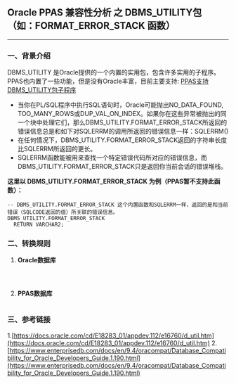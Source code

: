 ## Oracle PPAS 兼容性分析 之  DBMS_UTILITY包（如：FORMAT_ERROR_STACK 函数）
---

### 一、背景介绍
DBMS_UTILITY 是Oracle提供的一个内置的实用包，包含许多实用的子程序。PPAS也内置了一些功能，但是没有Oracle丰富，目前主要支持: [PPAS支持DBMS_UTILITY包子程序](https://www.enterprisedb.com/docs/en/9.4/oracompat/Database_Compatibility_for_Oracle_Developers_Guide.1.190.html)

+ 当你在PL/SQL程序中执行SQL语句时，Oracle可能抛出NO_DATA_FOUND, TOO_MANY_ROWS或DUP_VAL_ON_INDEX。如果你在这些异常被抛出的同一个块中处理它们，那么DBMS_UTILITY.FORMAT_ERROR_STACK所返回的错误信息总是和如下对SQLERRM的调用所返回的错误信息一样：SQLERRM()
+ 在任何情况下，DBMS_UTILITY.FORMAT_ERROR_STACK返回的字符串长度比SQLERRM所返回的更长。
+ SQLERRM函数能被用来查找一个特定错误代码所对应的错误信息，而DBMS_UTILITY.FORMAT_ERROR_STACK只是返回你当前会话的错误堆栈。

**这里以 DBMS_UTILITY.FORMAT_ERROR_STACK 为例（PPAS暂不支持此函数）：**
```
-- DBMS_UTILITY.FORMAT_ERROR_STACK 这个内置函数和SQLERRM一样，返回的是和当前错误（SQLCODE返回的值）所关联的错误信息。
DBMS_UTILITY.FORMAT_ERROR_STACK 
  RETURN VARCHAR2;
```

### 二、转换规则
1. **Oracle数据库**
```



```

2. **PPAS数据库**
```

```


### 三、参考链接
1.[https://docs.oracle.com/cd/E18283_01/appdev.112/e16760/d_util.htm](https://docs.oracle.com/cd/E18283_01/appdev.112/e16760/d_util.htm)
2.[https://www.enterprisedb.com/docs/en/9.4/oracompat/Database_Compatibility_for_Oracle_Developers_Guide.1.190.html](https://www.enterprisedb.com/docs/en/9.4/oracompat/Database_Compatibility_for_Oracle_Developers_Guide.1.190.html)
